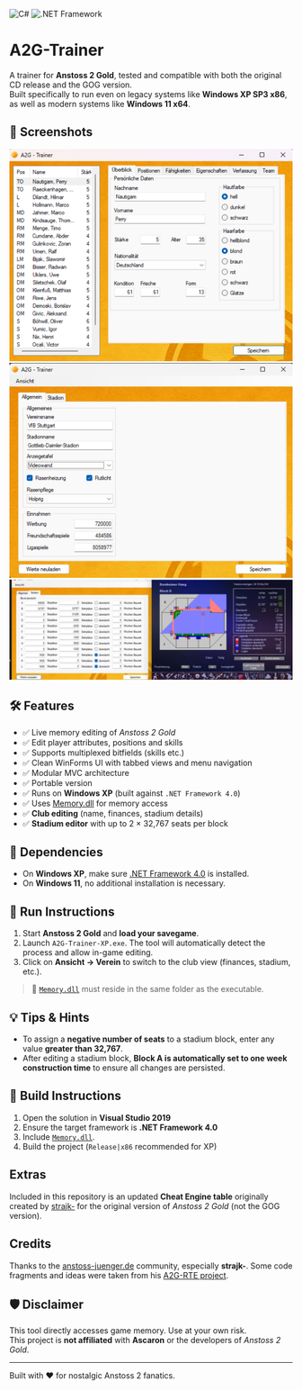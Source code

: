 ![C#](https://img.shields.io/badge/language-C%23-239120?logo=c-sharp&logoColor=white) ![.NET Framework](https://img.shields.io/badge/.NET-4.0-blueviolet)

# A2G-Trainer

A trainer for **Anstoss 2 Gold**, tested and compatible with both the original CD release and the GOG version.  
Built specifically to run even on legacy systems like **Windows XP SP3 x86**, as well as modern systems like **Windows 11 x64**.

## 📸 Screenshots
![Screenshot](docs/screenshot_main.png)  
![Club View](docs/ClubView.png)  
![Stadium](docs/Stadium.png)

## 🛠 Features
- ✅ Live memory editing of *Anstoss 2 Gold*  
- ✅ Edit player attributes, positions and skills  
- ✅ Supports multiplexed bitfields (skills etc.)  
- ✅ Clean WinForms UI with tabbed views and menu navigation  
- ✅ Modular MVC architecture  
- ✅ Portable version  
- ✅ Runs on **Windows XP** (built against `.NET Framework 4.0`)  
- ✅ Uses [Memory.dll](https://github.com/transfairs/memory.dll-xp) for memory access  
- ✅ **Club editing** (name, finances, stadium details)  
- ✅ **Stadium editor** with up to 2 × 32,767 seats per block  

## 🧩 Dependencies
- On **Windows XP**, make sure [.NET Framework 4.0](https://www.microsoft.com/en-us/download/details.aspx?id=17718) is installed.  
- On **Windows 11**, no additional installation is necessary.  

## 🚀 Run Instructions
1. Start **Anstoss 2 Gold** and **load your savegame**.  
2. Launch `A2G-Trainer-XP.exe`. The tool will automatically detect the process and allow in-game editing.  
3. Click on **Ansicht → Verein** to switch to the club view (finances, stadium, etc.).  

> 📌 [`Memory.dll`](https://github.com/transfairs/memory.dll-xp) must reside in the same folder as the executable.

## 💡 Tips & Hints
- To assign a **negative number of seats** to a stadium block, enter any value **greater than 32,767**.  
- After editing a stadium block, **Block A is automatically set to one week construction time** to ensure all changes are persisted.  

## 🔧 Build Instructions
1. Open the solution in **Visual Studio 2019**  
2. Ensure the target framework is **.NET Framework 4.0**  
3. Include [`Memory.dll`](https://github.com/transfairs/memory.dll-xp).  
4. Build the project (`Release|x86` recommended for XP)  

## Extras
Included in this repository is an updated **Cheat Engine table** originally created by [strajk-](https://www.anstoss-juenger.de/index.php/topic,4619.0.html) for the original version of *Anstoss 2 Gold* (not the GOG version).

## Credits
Thanks to the [anstoss-juenger.de](https://www.anstoss-juenger.de/index.php/topic,6260.0.html) community, especially **strajk-**. Some code fragments and ideas were taken from his [A2G-RTE project](https://github.com/strajk-/A2G-RTE).

## 🛡 Disclaimer
This tool directly accesses game memory. Use at your own risk.  
This project is **not affiliated** with **Ascaron** or the developers of *Anstoss 2 Gold*.

---

Built with ❤️ for nostalgic Anstoss 2 fanatics.
